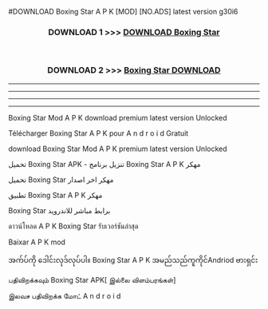 #DOWNLOAD Boxing Star  A P K [MOD] [NO.ADS] latest version g30i6



<div align="center">

<h3>DOWNLOAD 1 >>> <a href="https://teeasianyam.web.app?sq=Boxing Star ">DOWNLOAD Boxing Star  </a></h3><br>

<h3>DOWNLOAD 2 >>> <a href="https://teeasianyam.web.app?sq=Boxing Star  ">Boxing Star   DOWNLOAD </a></h3>

</div>


----------------------------------------------------------

----------------------------------------------------------

----------------------------------------------------------

----------------------------------------------------------


Boxing Star   Mod A P K download premium latest version Unlocked

Télécharger Boxing Star   A P K pour A n d r o i d Gratuit

download Boxing Star   Mod A P K premium latest version Unlocked

تحميل Boxing Star   APK - تنزيل برنامج Boxing Star   A P K مهكر

تحميل Boxing Star   مهكر اخر اصدار

تطبيق Boxing Star   A P K مهكر

Boxing Star   برابط مباشر للاندرويد

ดาวน์โหลด A P K Boxing Star   รับเวอร์ชันล่าสุด

Baixar A P K mod

အက်ပ်ကို ဒေါင်းလုဒ်လုပ်ပါ။ Boxing Star   A P K အမည်သည်ကူကိုင်Andriod ဗားရှင်း

பதிவிறக்கவும் Boxing Star   APK[ இல்லை விளம்பரங்கள்] 
 
இலவச பதிவிறக்க மோட் A n d r o i d




